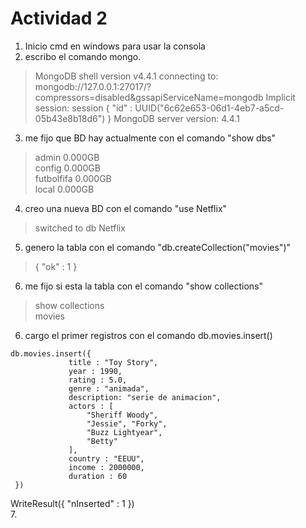 # Actividad 2

1. Inicio cmd en windows para usar la consola
2. escribo el comando mongo.
> MongoDB shell version v4.4.1
connecting to: mongodb://127.0.0.1:27017/?compressors=disabled&gssapiServiceName=mongodb
Implicit session: session { "id" : UUID("6c62e653-06d1-4eb7-a5cd-05b43e8b18d6") }
MongoDB server version: 4.4.1
3. me fijo que BD hay actualmente con el comando "show dbs"
> admin       0.000GB  
  config      0.000GB  
  futbolfifa  0.000GB  
  local       0.000GB  
4. creo una nueva BD con el comando "use Netflix"
> switched to db Netflix
5. genero la tabla con el comando "db.createCollection("movies")"
> { "ok" : 1 }  
6. me fijo si esta la tabla con el comando "show collections"
> show collections  
movies  
6. cargo el primer registros con el comando db.movies.insert()  
```
db.movies.insert({  
             title : "Toy Story",  
             year : 1990,  
             rating : 5.0,  
             genre : "animada",  
             description: "serie de animacion",  
             actors : [  
                 "Sheriff Woody",  
                 "Jessie", "Forky",  
                 "Buzz Lightyear",  
                 "Betty"  
             ],  
             country : "EEUU",  
             income : 2000000,  
             duration : 60  
 })  
```
WriteResult({ "nInserted" : 1 })  
7.

